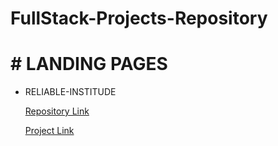 # **FullStack-Projects-Repository**
# # LANDING PAGES
* RELIABLE-INSTITUDE
  
  [Repository Link](https://github.com/yashdatir1999/LANDING-page1-RELIABLE-INSTITUDE)

  [Project Link](https://yashdatir1999.github.io/RELIABLE-INSTITUDE/)

